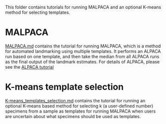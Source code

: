 This folder contains tutorials for running MALPACA and an optional K-means method for selecting templates.

# MALPACA
[MALPACA.md](https://github.com/chz31/Tutorials/edit/main/MALPACA/MALPACA.md) contains the tutorial for running MALPACA, which is a method for automated landmarking using multiple templates. It performs an ALPACA run based on one template, and then take the median from all ALPACA runs as the final output of the landmark estimates. For details of ALPACA, please see the [ALPACA tutorial](https://github.com/chz31/Tutorials/blob/main/ALPACA/README.md)


# K-means template selection
[K-means_templates_selection.md](https://github.com/chz31/Tutorials/blob/main/MALPACA/K-means_templates_selection.md) contains the tutorial for running an optional K-means based method for selecting k (a user-defined number) specimens from a sample as templates for running MALPACA when users are uncertain about what specimens should be used as templates. 
